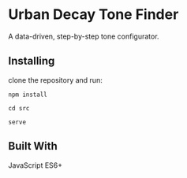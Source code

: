 # Urban Decay Tone Finder

A data-driven, step-by-step tone configurator.

## Installing

clone the repository and run:
```
npm install
```
```
cd src
```
```
serve
```

## Built With

JavaScript ES6+